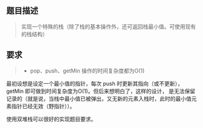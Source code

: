## 题目描述

> 实现一个特殊的栈（除了栈的基本操作外，还可返回栈最小值。可使用现有的栈结构）


## 要求
> - pop、push、getMin 操作的时间复杂度都为O(1) 

最初设想是设定一个最小值的指针，每次 push 时更新其指向（或不更新），getMin 即可做到时间复杂度为O(1)。但后来想明白了，这样的设计，
是无法保留记录的（就是说，当栈中最小值已被弹出，又无新的元素入栈时，此时的最小值元素指针已经无效（野指针））。

使用双堆栈可以很好的实现题目要求。